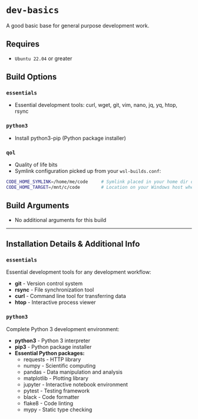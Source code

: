 # `dev-basics`
A good basic base for general purpose development work.

## Requires
* `Ubuntu 22.04` or greater

## Build Options
### `essentials`
* Essential development tools: curl, wget, git, vim, nano, jq, yq, htop, rsync

### `python3`
* Install python3-pip (Python package installer)

### `qol`
* Quality of life bits
* Symlink configuration picked up from your `wsl-builds.conf`:
```bash
CODE_HOME_SYMLINK=/home/me/code     # Symlink placed in your home dir on the WSL instance
CODE_HOME_TARGET=/mnt/c/code        # Location on your Windows host where you store code projects
```

## Build Arguments
* No additional arguments for this build

---

## Installation Details & Additional Info

### `essentials`
Essential development tools for any development workflow:
* **git** - Version control system
* **rsync** - File synchronization tool
* **curl** - Command line tool for transferring data
* **htop** - Interactive process viewer

### `python3`
Complete Python 3 development environment:
* **python3** - Python 3 interpreter
* **pip3** - Python package installer
* **Essential Python packages:**
  * requests - HTTP library
  * numpy - Scientific computing
  * pandas - Data manipulation and analysis
  * matplotlib - Plotting library
  * jupyter - Interactive notebook environment
  * pytest - Testing framework
  * black - Code formatter
  * flake8 - Code linting
  * mypy - Static type checking
